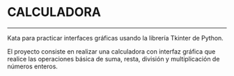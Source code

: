 # CALCULADORA
-----------------------

Kata para practicar interfaces gráficas usando la librería Tkinter de Python.

El proyecto consiste en realizar una calculadora con interfaz gráfica que realice las operaciones básica de suma, resta, división y multiplicación de números enteros.